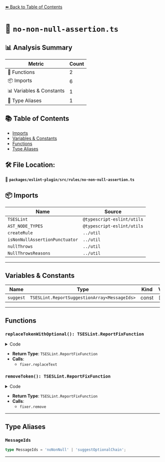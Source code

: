 [⬅️ Back to Table of Contents](../../../../index.md)

# 📄 `no-non-null-assertion.ts`

## 📊 Analysis Summary

| Metric | Count |
|--------|-------|
| 🔧 Functions | 2 |
| 📦 Imports | 6 |
| 📊 Variables & Constants | 1 |
| 📑 Type Aliases | 1 |

## 📚 Table of Contents

- [Imports](#imports)
- [Variables & Constants](#variables-constants)
- [Functions](#functions)
- [Type Aliases](#type-aliases)

## 🛠️ File Location:
📂 **`packages/eslint-plugin/src/rules/no-non-null-assertion.ts`**

## 📦 Imports

| Name | Source |
|------|--------|
| `TSESLint` | `@typescript-eslint/utils` |
| `AST_NODE_TYPES` | `@typescript-eslint/utils` |
| `createRule` | `../util` |
| `isNonNullAssertionPunctuator` | `../util` |
| `nullThrows` | `../util` |
| `NullThrowsReasons` | `../util` |


---

## Variables & Constants

| Name | Type | Kind | Value | Exported |
|------|------|------|-------|----------|
| `suggest` | `TSESLint.ReportSuggestionArray<MessageIds>` | const | `[]` | ✗ |


---

## Functions

### `replaceTokenWithOptional(): TSESLint.ReportFixFunction`

<details><summary>Code</summary>

```ts
function replaceTokenWithOptional(): TSESLint.ReportFixFunction {
          return fixer => fixer.replaceText(nonNullOperator, '?.');
        }
```
</details>

- **Return Type**: `TSESLint.ReportFixFunction`
- **Calls**:
  - `fixer.replaceText`
### `removeToken(): TSESLint.ReportFixFunction`

<details><summary>Code</summary>

```ts
function removeToken(): TSESLint.ReportFixFunction {
          return fixer => fixer.remove(nonNullOperator);
        }
```
</details>

- **Return Type**: `TSESLint.ReportFixFunction`
- **Calls**:
  - `fixer.remove`

---

## Type Aliases

### `MessageIds`

```ts
type MessageIds = 'noNonNull' | 'suggestOptionalChain';
```


---